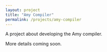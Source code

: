 ```yaml
---
layout: project
title: "Amy Compiler"
permalink: /projects/amy-compiler
---
```


A project about developing the Amy compiler.

More details coming soon.